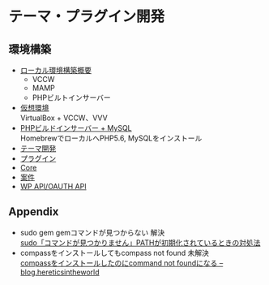 # テーマ・プラグイン開発

## 環境構築
 
* [ローカル環境構築概要](local_development.md)
	+ VCCW
	+ MAMP
	+ PHPビルトインサーバー
* [仮想環境](vccw.md)  
  VirtualBox + VCCW、VVV
* [PHPビルドインサーバー + MySQL](homebrew.md)  
  HomebrewでローカルへPHP5.6, MySQLをインストール
* [テーマ開発](theme.md)
* [プラグイン](plugin.md)
* [Core](core.md)
* [案件](project.md)
* [WP API/OAUTH API](wp-api.md)












## Appendix

* sudo gem gemコマンドが見つからない 解決  
[sudo「コマンドが見つかりません」PATHが初期化されているときの対処法](http://blog.thingslabo.com/archives/000395.html)
* compassをインストールしてもcompass not found 未解決  
[compassをインストールしたのにcommand not foundになる – blog.hereticsintheworld](http://blog.hereticsintheworld.com/4181.html)

